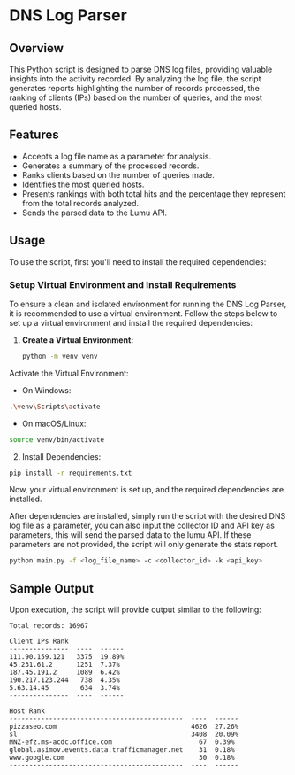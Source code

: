 # DNS Log Parser

## Overview

This Python script is designed to parse DNS log files, providing valuable insights into the activity recorded. By analyzing the log file, the script generates reports highlighting the number of records processed, the ranking of clients (IPs) based on the number of queries, and the most queried hosts.

## Features

- Accepts a log file name as a parameter for analysis.
- Generates a summary of the processed records.
- Ranks clients based on the number of queries made.
- Identifies the most queried hosts.
- Presents rankings with both total hits and the percentage they represent from the total records analyzed.
- Sends the parsed data to the Lumu API.

## Usage

To use the script, first you'll need to install the required dependencies:

### Setup Virtual Environment and Install Requirements

To ensure a clean and isolated environment for running the DNS Log Parser, it is recommended to use a virtual environment. Follow the steps below to set up a virtual environment and install the required dependencies:

1. **Create a Virtual Environment:**
   ```bash
   python -m venv venv
   ```

Activate the Virtual Environment:

- On Windows:
```bash
.\venv\Scripts\activate
```

- On macOS/Linux:
```bash
source venv/bin/activate
```

2. Install Dependencies:

```bash
pip install -r requirements.txt
```

Now, your virtual environment is set up, and the required dependencies are installed.

After dependencies are installed, simply run the script with the desired DNS log file as a parameter, you can also input the collector ID and API key as parameters, this will send the parsed data to the lumu API. If these parameters are not provided, the script will only generate the stats report.

```bash
python main.py -f <log_file_name> -c <collector_id> -k <api_key>
```

## Sample Output
Upon execution, the script will provide output similar to the following:

```
Total records: 16967

Client IPs Rank
---------------  ----  ------
111.90.159.121   3375  19.89%
45.231.61.2      1251  7.37%
187.45.191.2     1089  6.42%
190.217.123.244   738  4.35%
5.63.14.45        634  3.74%
---------------  ----  ------

Host Rank
--------------------------------------------  ----  ------
pizzaseo.com                                  4626  27.26%
sl                                            3408  20.09%
MNZ-efz.ms-acdc.office.com                      67  0.39%
global.asimov.events.data.trafficmanager.net    31  0.18%
www.google.com                                  30  0.18%
--------------------------------------------  ----  ------
```